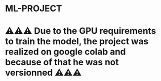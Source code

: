 # ML-PROJECT
# ⚠️⚠️⚠️ Due to the GPU requirements to train the model, the project was realized on google colab and because of that he was not versionned ⚠️⚠️⚠️
